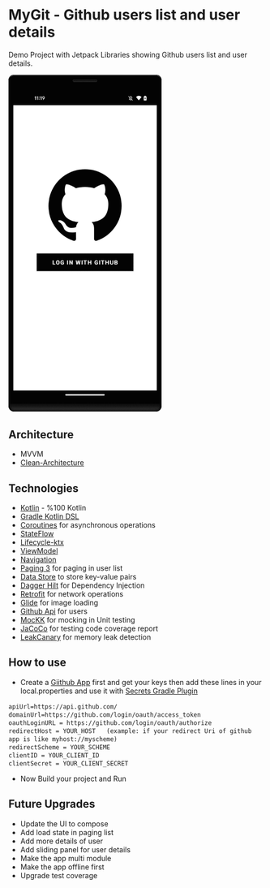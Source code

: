 # MyGit - Github users list and user details

Demo Project with Jetpack Libraries showing Github users list and user details.

<p>
<img src="./img/app.gif" width="60%" height="60%"/>
</p>

## Architecture

- MVVM
- [Clean-Architecture](https://blog.cleancoder.com/uncle-bob/2012/08/13/the-clean-architecture.html)

## Technologies

- [Kotlin](https://kotlinlang.org/) - %100 Kotlin
- [Gradle Kotlin DSL](https://docs.gradle.org/current/userguide/kotlin_dsl.html)
- [Coroutines](https://github.com/Kotlin/kotlinx.coroutines) for asynchronous operations
- [StateFlow](https://kotlin.github.io/kotlinx.coroutines/kotlinx-coroutines-core/kotlinx.coroutines.flow/-state-flow/)
- [Lifecycle-ktx](https://developer.android.com/kotlin/ktx)
- [ViewModel](https://developer.android.com/topic/libraries/architecture/viewmodel)
- [Navigation](https://developer.android.com/guide/navigation)
- [Paging 3](https://developer.android.com/topic/libraries/architecture/paging/v3-overview) for paging in user list
- [Data Store](https://developer.android.com/topic/libraries/architecture/datastore) to store key-value pairs 
- [Dagger Hilt](https://developer.android.com/training/dependency-injection/hilt-android) for Dependency Injection
- [Retrofit](https://github.com/square/retrofit) for network operations
- [Glide](https://github.com/bumptech/glide) for image loading
- [Github Api](https://docs.github.com/en/rest/users/users) for users
- [MocKK](https://mockk.io/) for mocking in Unit testing
- [JaCoCo](https://github.com/jacoco/jacoco) for testing code coverage report 
- [LeakCanary](https://square.github.io/leakcanary/) for memory leak detection


## How to use

- Create a [Giithub App](https://docs.github.com/en/developers/apps/getting-started-with-apps/about-apps) first and get your keys then 
 add these lines in your local.properties and use it with [Secrets Gradle Plugin](https://github.com/google/secrets-gradle-plugin)

```
apiUrl=https://api.github.com/
domainUrl=https://github.com/login/oauth/access_token
oauthLoginURL = https://github.com/login/oauth/authorize
redirectHost = YOUR_HOST   (example: if your redirect Uri of github app is like myhost://myscheme)
redirectScheme = YOUR_SCHEME
clientID = YOUR_CLIENT_ID
clientSecret = YOUR_CLIENT_SECRET
```

- Now Build your project and Run

## Future Upgrades

- Update the UI to compose
- Add load state in paging list
- Add more details of user
- Add sliding panel for user details
- Make the app multi module
- Make the app offline first
- Upgrade test coverage
